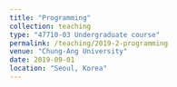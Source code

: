 ```yaml
---
title: "Programming"
collection: teaching
type: "47710-03 Undergraduate course"
permalink: /teaching/2019-2-programming
venue: "Chung-Ang University"
date: 2019-09-01
location: "Seoul, Korea"
---
```

